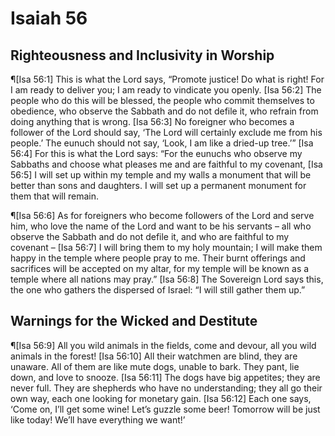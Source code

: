 # Isaiah 56

## Righteousness and Inclusivity in Worship
¶[Isa 56:1] This is what the Lord says, “Promote justice! Do what is right! For I am ready to deliver you; I am ready to vindicate you openly.
[Isa 56:2] The people who do this will be blessed, the people who commit themselves to obedience, who observe the Sabbath and do not defile it, who refrain from doing anything that is wrong.
[Isa 56:3] No foreigner who becomes a follower of the Lord should say, ‘The Lord will certainly exclude me from his people.’ The eunuch should not say, ‘Look, I am like a dried-up tree.’”
[Isa 56:4] For this is what the Lord says: “For the eunuchs who observe my Sabbaths and choose what pleases me and are faithful to my covenant,
[Isa 56:5] I will set up within my temple and my walls a monument that will be better than sons and daughters. I will set up a permanent monument for them that will remain.

¶[Isa 56:6] As for foreigners who become followers of the Lord and serve him, who love the name of the Lord and want to be his servants – all who observe the Sabbath and do not defile it, and who are faithful to my covenant –
[Isa 56:7] I will bring them to my holy mountain; I will make them happy in the temple where people pray to me. Their burnt offerings and sacrifices will be accepted on my altar, for my temple will be known as a temple where all nations may pray.”
[Isa 56:8] The Sovereign Lord says this, the one who gathers the dispersed of Israel: “I will still gather them up.”

## Warnings for the Wicked and Destitute
¶[Isa 56:9] All you wild animals in the fields, come and devour, all you wild animals in the forest!
[Isa 56:10] All their watchmen are blind, they are unaware. All of them are like mute dogs, unable to bark. They pant, lie down, and love to snooze.
[Isa 56:11] The dogs have big appetites; they are never full. They are shepherds who have no understanding; they all go their own way, each one looking for monetary gain.
[Isa 56:12] Each one says, ‘Come on, I’ll get some wine! Let’s guzzle some beer! Tomorrow will be just like today! We’ll have everything we want!’
